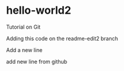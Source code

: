 # hello-world2
Tutorial on Git

Adding this code on the readme-edit2 branch

Add a new line

add new line from github
